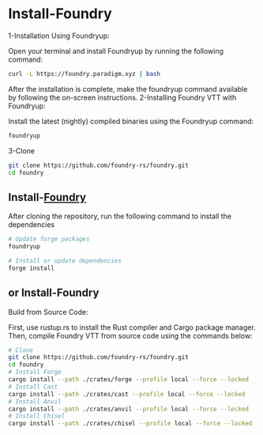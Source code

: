 # Install-Foundry

1-Installation Using Foundryup:

Open your terminal and install Foundryup by running the following command:
```bash
curl -L https://foundry.paradigm.xyz | bash
```
After the installation is complete, make the foundryup command available by following the on-screen instructions.
2-Installing Foundry VTT with Foundryup:

Install the latest (nightly) compiled binaries using the Foundryup command:
```bash
foundryup
```
3-Clone
```bash
git clone https://github.com/foundry-rs/foundry.git
cd foundry
```
## Install-[Foundry](https://book.getfoundry.sh/getting-started/installation)
After cloning the repository, run the following command to install the dependencies
```bash
# Update forge packages
foundryup

# Install or update dependencies
forge install
```
## or Install-Foundry
Build from Source Code:

First, use rustup.rs to install the Rust compiler and Cargo package manager. Then, compile Foundry VTT from source code using the commands below:
```bash
# Clone
git clone https://github.com/foundry-rs/foundry.git
cd foundry
# Install Forge
cargo install --path ./crates/forge --profile local --force --locked
# Install Cast
cargo install --path ./crates/cast --profile local --force --locked
# Install Anvil
cargo install --path ./crates/anvil --profile local --force --locked
# Install Chisel
cargo install --path ./crates/chisel --profile local --force --locked
```


